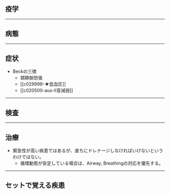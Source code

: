 ## 疫学
---
## 病態
---
## 症状
- Beckの三徴
	- 頸静脈怒張
	- [[c029999-★低血圧]]
	- [[c020500-aus-II音減弱]] 
---
## 検査
---
## 治療
- 緊急性が高い疾患ではあるが、直ちにドレナージしなければいけないというわけではない。
	- 循環動態が安定している場合は、Airway, Breathingの対応を優先する。
---
## セットで覚える疾患
